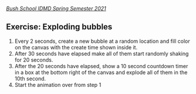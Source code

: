 
[_Bush School IDMD Spring Semester 2021_](https://chandrunarayan.github.io/idmd/)

## Exercise: Exploding bubbles

1. Every 2 seconds, create a new bubble at a random location and fill color on the canvas with the create time shown inside it.
1. After 30 seconds have elapsed make all of them start randomly shaking for 20 seconds.
1. After the 20 seconds have elapsed, show a 10 second countdown timer in a box at the bottom right of the canvas and explode all of them in the 10th second.
1. Start the animation over from step 1
